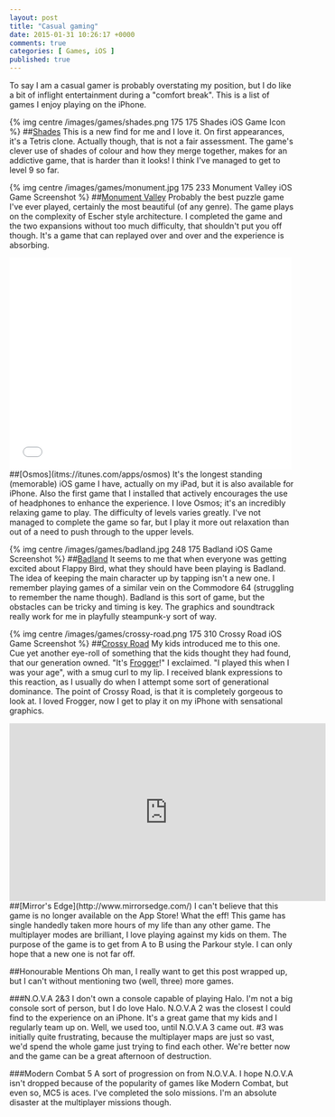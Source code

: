 ```yaml
---
layout: post
title: "Casual gaming"
date: 2015-01-31 10:26:17 +0000
comments: true
categories: [ Games, iOS ]
published: true
---
```

To say I am a casual gamer is probably overstating my position, but I do like a bit of inflight entertainment during a "comfort break". This is a list of games I enjoy playing on the iPhone.

<!--more-->

{% img centre /images/games/shades.png 175 175 Shades iOS Game Icon %}
##[Shades](https://itunes.apple.com/gb/app/shades-a-simple-puzzle-game/id888683802?mt=8)
This is a new find for me and I love it. On first appearances, it's a Tetris clone. Actually though, that is not a fair assessment. The game's clever use of shades of colour and how they merge together, makes for an addictive game, that is harder than it looks! I think I've managed to get to level 9 so far.

{% img centre /images/games/monument.jpg 175 233 Monument Valley iOS Game Screenshot %}
##[Monument Valley](http://appstore.com/monumentvalley)
Probably the best puzzle game I've ever played, certainly the most beautiful (of any genre). The game plays on the complexity of Escher style architecture. I completed the game and the two expansions without too much difficulty, that shouldn't put you off though. It's a game that can replayed over and over and the experience is absorbing.

<iframe src="//player.vimeo.com/video/5892502" width="500" height="375" frameborder="0" webkitallowfullscreen mozallowfullscreen allowfullscreen></iframe>
##[Osmos](itms://itunes.com/apps/osmos)
It's the longest standing (memorable) iOS game I have, actually on my iPad, but it is also available for iPhone. Also the first game that I installed that actively encourages the use of headphones to enhance the experience. I love Osmos; it's an incredibly relaxing game to play. The difficulty of levels varies greatly. I've not managed to complete the game so far, but I play it more out relaxation than out of a need to push through to the upper levels.

{% img centre /images/games/badland.jpg 248 175 Badland iOS Game Screenshot %}
##[Badland](https://itunes.apple.com/us/app/badland/id535176909?mt=8&uo=4)
It seems to me that when everyone was getting excited about Flappy Bird, what they should have been playing is Badland. The idea of keeping the main character up by tapping isn't a new one. I remember playing games of a similar vein on the Commodore 64 (struggling to remember the name though). Badland is this sort of game, but the obstacles can be tricky and timing is key. The graphics and soundtrack really work for me in playfully steampunk-y sort of way.

{% img centre /images/games/crossy-road.png 175 310 Crossy Road iOS Game Screenshot %}
##[Crossy Road](https://itunes.apple.com/app/crossy-road-endless-arcade/id924373886?at=1l3vs3u&ct=crcom)
My kids introduced me to this one. Cue yet another eye-roll of something that the kids thought they had found, that our generation owned. "It's [Frogger](http://en.wikipedia.org/wiki/Frogger)!" I exclaimed. "I played this when I was your age", with a smug curl to my lip. I received blank expressions to this reaction, as I usually do when I attempt some sort of generational dominance. The point of Crossy Road, is that it is completely gorgeous to look at. I loved Frogger, now I get to play it on my iPhone with sensational graphics.

<iframe width="560" height="315" src="https://www.youtube.com/embed/2N1TJP1cxmo" frameborder="0" allowfullscreen></iframe>
##[Mirror's Edge](http://www.mirrorsedge.com/)
I can't believe that this game is no longer available on the App Store! What the eff! This game has single handedly taken more hours of my life than any other game. The multiplayer modes are brilliant, I love playing against my kids on them. The purpose of the game is to get from A to B using the Parkour style. I can only hope that a new one is not far off.

##Honourable Mentions
Oh man, I really want to get this post wrapped up, but I can't without mentioning two (well, three) more games.

###N.O.V.A 2&3
I don't own a console capable of playing Halo. I'm not a big console sort of person, but I do love Halo. N.O.V.A 2 was the closest I could find to the experience on an iPhone. It's a great game that my kids and I regularly team up on. Well, we used too, until N.O.V.A 3 came out. #3 was initially quite frustrating, because the multiplayer maps are just so vast, we'd spend the whole game just trying to find each other. We're better now and the game can be a great afternoon of destruction.

###Modern Combat 5
A sort of progression on from N.O.V.A. I hope N.O.V.A isn't dropped because of the popularity of games like Modern Combat, but even so, MC5 is aces. I've completed the solo missions. I'm an absolute disaster at the multiplayer missions though.